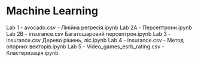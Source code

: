 # Machine Learning

Lab 1
    - avocado.csv
    - Лінійна регресія.ipynb
Lab 2A
    - Персептрони.ipynb
Lab 2B
    - insurance.csv
Багатошаровий персептрон.ipynb
Lab 3
    - insurance.csv
Дерево рішень, ліс.ipynb
Lab 4
    - insurance.csv
    - Метод опорних векторів.ipynb
Lab 5
    - Video_games_esrb_rating.csv
    - Кластеризація.ipynb
